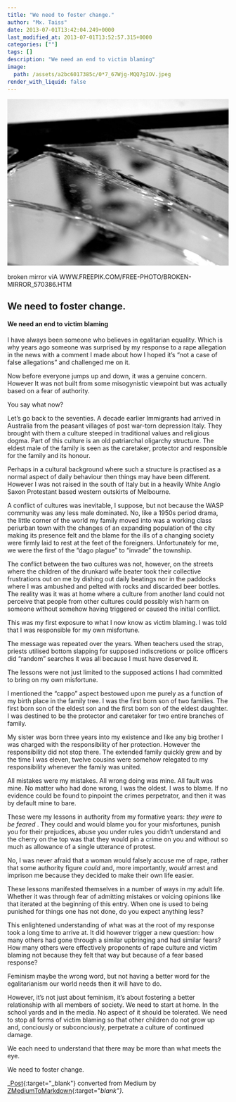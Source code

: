 ```yaml
---
title: "We need to foster change."
author: "Mx. Taiss"
date: 2013-07-01T13:42:04.249+0000
last_modified_at: 2013-07-01T13:52:57.315+0000
categories: [""]
tags: []
description: "We need an end to victim blaming"
image:
  path: /assets/a2bc6017385c/0*7_67Wjg-MQQ7gIOV.jpeg
render_with_liquid: false
---
```




![broken mirror viA WWW\.FREEPIK\.COM/FREE\-PHOTO/BROKEN\-MIRROR\_570386\.HTM ](/assets/a2bc6017385c/0*7_67Wjg-MQQ7gIOV.jpeg)

broken mirror viA WWW\.FREEPIK\.COM/FREE\-PHOTO/BROKEN\-MIRROR\_570386\.HTM 
## We need to foster change\.
#### We need an end to victim blaming

I have always been someone who believes in egalitarian equality\. Which is why years ago someone was surprised by my response to a rape allegation in the news with a comment I made about how I hoped it’s “not a case of false allegations” and challenged me on it\.

Now before everyone jumps up and down, it was a genuine concern\. However It was not built from some misogynistic viewpoint but was actually based on a fear of authority\.

You say what now?

Let’s go back to the seventies\. A decade earlier Immigrants had arrived in Australia from the peasant villages of post war\-torn depression Italy\. They brought with them a culture steeped in traditional values and religious dogma\. Part of this culture is an old patriarchal oligarchy structure\. The eldest male of the family is seen as the caretaker, protector and responsible for the family and its honour\.

Perhaps in a cultural background where such a structure is practised as a normal aspect of daily behaviour then things may have been different\. However I was not raised in the south of Italy but in a heavily White Anglo Saxon Protestant based western outskirts of Melbourne\.

A conflict of cultures was inevitable, I suppose, but not because the WASP community was any less male dominated\. No, like a 1950s period drama, the little corner of the world my family moved into was a working class periurban town with the changes of an expanding population of the city making its presence felt and the blame for the ills of a changing society were firmly laid to rest at the feet of the foreigners\. Unfortunately for me, we were the first of the “dago plague” to “invade” the township\.

The conflict between the two cultures was not, however, on the streets where the children of the drunkard wife beater took their collective frustrations out on me by dishing out daily beatings nor in the paddocks where I was ambushed and pelted with rocks and discarded beer bottles\. The reality was it was at home where a culture from another land could not perceive that people from other cultures could possibly wish harm on someone without somehow having triggered or caused the initial conflict\.

This was my first exposure to what I now know as victim blaming\. I was told that I was responsible for my own misfortune\.

The message was repeated over the years\. When teachers used the strap, priests utilised bottom slapping for supposed indiscretions or police officers did “random” searches it was all because I must have deserved it\.

The lessons were not just limited to the supposed actions I had committed to bring on my own misfortune\.

I mentioned the “cappo” aspect bestowed upon me purely as a function of my birth place in the family tree\. I was the first born son of two families\. The first born son of the eldest son and the first born son of the eldest daughter\. I was destined to be the protector and caretaker for two entire branches of family\.

My sister was born three years into my existence and like any big brother I was charged with the responsibility of her protection\. However the responsibility did not stop there\. The extended family quickly grew and by the time I was eleven, twelve cousins were somehow relegated to my responsibility whenever the family was united\.

All mistakes were my mistakes\. All wrong doing was mine\. All fault was mine\. No matter who had done wrong, I was the oldest\. I was to blame\. If no evidence could be found to pinpoint the crimes perpetrator, and then it was by default mine to bare\.

These were my lessons in authority from my formative years: _they were to be feared_ \. They could and would blame you for your misfortunes, punish you for their prejudices, abuse you under rules you didn’t understand and the cherry on the top was that they would pin a crime on you and without so much as allowance of a single utterance of protest\.

No, I was never afraid that a woman would falsely accuse me of rape, rather that some authority figure _could_ and, more importantly, _would_ arrest and imprison me because they decided to make their own life easier\.

These lessons manifested themselves in a number of ways in my adult life\. Whether it was through fear of admitting mistakes or voicing opinions like that iterated at the beginning of this entry\. When one is used to being punished for things one has not done, do you expect anything less?

This enlightened understanding of what was at the root of my response took a long time to arrive at\. It did however trigger a new question: how many others had gone through a similar upbringing and had similar fears? How many others were effectively proponents of rape culture and victim blaming not because they felt that way but because of a fear based response?

Feminism maybe the wrong word, but not having a better word for the egalitarianism our world needs then it will have to do\.

However, it’s not just about feminism, it’s about fostering a better relationship with all members of society\. We need to start at home\. In the school yards and in the media\. No aspect of it should be tolerated\. We need to stop all forms of victim blaming so that other children do not grow up and, conciously or subconciously, perpetrate a culture of continued damage\.

We each need to understand that there may be more than what meets the eye\.

We need to foster change\.



_[Post](https://medium.com/@TaissQ/we-need-to-foster-change-a2bc6017385c){:target="_blank"} converted from Medium by [ZMediumToMarkdown](https://github.com/ZhgChgLi/ZMediumToMarkdown){:target="_blank"}._
